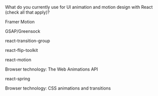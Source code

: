 What do you currently use for UI animation and motion design with React (check all that apply)?

Framer Motion

GSAP/Greensock

react-transition-group

react-flip-toolkit

react-motion

Browser technology: The Web Animations API

react-spring

Browser technology: CSS animations and transitions
